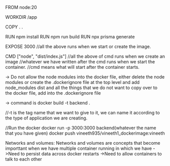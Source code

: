 FROM node:20           

WORKDIR /app

COPY . .

RUN npm install
RUN npm run build
RUN npx prisma generate

EXPOSE 3000
//all the above runs when we start or create the image.

CMD ["node", "dist/index.js"]
//all the above of cmd runs when we create an image
//whatever we have written after the cmd runs when we start the container.
//cmd means what will start after the container starts.


-> Do not allow the node modules into the docker file, either delete the node modules or create the .dockerignore file at the top level and add 
node_modules
dist
and all the things that we do not want to copy over to the docker file, add into the .dockerignore file

-> command is docker build -t backend .

//-t is the tag name that we want to give to it, we can name it according to the type of application we are creating.


//Run the docker
 docker run -p 3000:3000 backend(whatever the name that you have given)
docker push vineeth935/vineeth1_dockerimage:vineeth 

Networks and volumes:
Networks and volumes are concepts that become importtant when we have multiple container running in which we have
->Need to persist data across docker restarts
->Need to allow containers to talk to each other